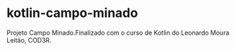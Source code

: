 # kotlin-campo-minado
Projeto Campo Minado.Finalizado com o curso de Kotlin do Leonardo Moura Leitão, COD3R.
